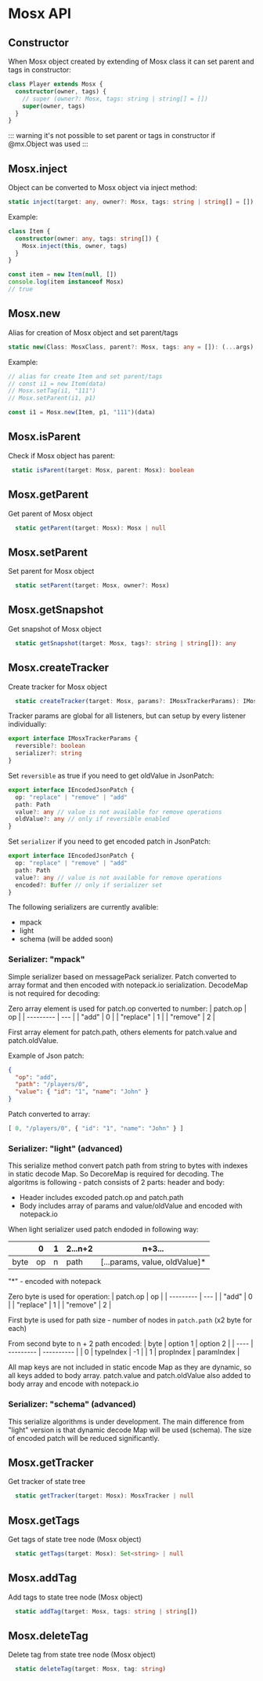 # Mosx API

## Constructor

When Mosx object created by extending of Mosx class it can set parent and tags in constructor:
```ts
class Player extends Mosx {
  constructor(owner, tags) {
    // super (owner?: Mosx, tags: string | string[] = [])
    super(owner, tags) 
  }
}
```

::: warning
it's not possible to set parent or tags in constructor if @mx.Object was used
:::

## Mosx.inject

Object can be converted to Mosx object via inject method:
```ts
static inject(target: any, owner?: Mosx, tags: string | string[] = []): void
```

Example: 
```ts
class Item {
  constructor(owner: any, tags: string[]) {
    Mosx.inject(this, owner, tags)
  }
}

const item = new Item(null, [])
console.log(item instanceof Mosx) 
// true
```

## Mosx.new

Alias for creation of Mosx object and set parent/tags
```ts
static new(Class: MosxClass, parent?: Mosx, tags: any = []): (...args)
```

Example:
```ts
// alias for create Item and set parent/tags
// const i1 = new Item(data)
// Mosx.setTag(i1, "111")
// Mosx.setParent(i1, p1)

const i1 = Mosx.new(Item, p1, "111")(data)
```

## Mosx.isParent

Check if Mosx object has parent:
```ts
 static isParent(target: Mosx, parent: Mosx): boolean 
```

## Mosx.getParent

Get parent of Mosx object
```ts
  static getParent(target: Mosx): Mosx | null
```

## Mosx.setParent

Set parent for Mosx object
```ts
  static setParent(target: Mosx, owner?: Mosx)
```

## Mosx.getSnapshot

Get snapshot of Mosx object
```ts
  static getSnapshot(target: Mosx, tags?: string | string[]): any 
```

## Mosx.createTracker

Create tracker for Mosx object
```ts
  static createTracker(target: Mosx, params?: IMosxTrackerParams): IMosxTracker
```

Tracker params are global for all listeners, but can setup by every listener individually:
```ts
export interface IMosxTrackerParams {
  reversible?: boolean
  serializer?: string
}
```

Set ```reversible``` as true if you need to get oldValue in JsonPatch:
```ts
export interface IEncodedJsonPatch {
  op: "replace" | "remove" | "add"
  path: Path
  value?: any // value is not available for remove operations
  oldValue?: any // only if reversible enabled
}
```

Set ```serializer``` if you need to get encoded patch in JsonPatch:
```ts
export interface IEncodedJsonPatch {
  op: "replace" | "remove" | "add"
  path: Path
  value?: any // value is not available for remove operations
  encoded?: Buffer // only if serializer set
}
```

The following serializers are currently avalible:
- mpack
- light
- schema (will be added soon)

### **Serializer: "mpack"**

Simple serializer based on messagePack serializer. Patch converted to array format and then encoded with notepack.io serialization. DecodeMap is not required for decoding:

Zero array element is used for patch.op converted to number:
| patch.op  | op  |
| --------- | --- |
| "add"     | 0   |
| "replace" | 1   |
| "remove"  | 2   |

First array element for patch.path, others elements for patch.value and patch.oldValue.

Example of Json patch:
```json
{
  "op": "add",
  "path": "/players/0",
  "value": { "id": "1", "name": "John" }
}
```
Patch converted to array:
```ts
[ 0, "/players/0", { "id": "1", "name": "John" } ]
```

### **Serializer: "light" (advanced)**

This serialize method convert patch path from string to bytes with indexes in static decode Map. So DecoreMap is required for decoding.
The algoritms is following - patch consists of 2 parts: header and body:
- Header includes excoded patch.op and patch.path
- Body includes array of params and value/oldValue and encoded with notepack.io

When light serializer used patch endoded in following way:

|      | 0   | 1   | 2...n+2 | n+3...                        |
| ---- | --- | --- | ------- | ----------------------------- |
| byte | op  | n   | path    | [...params, value, oldValue]* |
"*" - encoded with notepack

Zero byte is used for operation:
| patch.op  | op  |
| --------- | --- |
| "add"     | 0   |
| "replace" | 1   |
| "remove"  | 2   |

First byte is used for path size - number of nodes in ```patch.path``` (x2 byte for each)

From second byte to n + 2 path encoded:
| byte | option 1  | option 2   |
| ---- | --------- | ---------- |
| 0    | typeIndex | -1         |
| 1    | propIndex | paramIndex |

All map keys are not included in static encode Map as they are dynamic, so all keys added to body array.
patch.value and patch.oldValue also added to body array and encode with notepack.io

### **Serializer: "schema" (advanced)**

This serialize algorithms is under development. The main difference from "light" version is that dynamic decode Map will be used (schema). The size of encoded patch will be reduced significantly.

## Mosx.getTracker

Get tracker of state tree
```ts
  static getTracker(target: Mosx): MosxTracker | null 
```

## Mosx.getTags

Get tags of state tree node (Mosx object)
```ts
  static getTags(target: Mosx): Set<string> | null
```

## Mosx.addTag

Add tags to state tree node (Mosx object)
```ts
  static addTag(target: Mosx, tags: string | string[]) 
```

## Mosx.deleteTag

Delete tag from state tree node (Mosx object)
```ts
  static deleteTag(target: Mosx, tag: string)
```